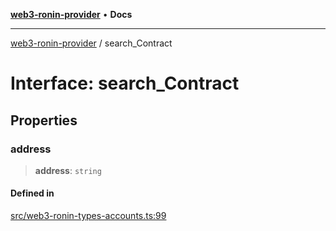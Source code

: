 [**web3-ronin-provider**](../README.md) • **Docs**

***

[web3-ronin-provider](../globals.md) / search\_Contract

# Interface: search\_Contract

## Properties

### address

> **address**: `string`

#### Defined in

[src/web3-ronin-types-accounts.ts:99](https://github.com/chuacw/web3-ronin-provider/blob/3fc214e27766815592deb24c85c0a23477593bed/src/web3-ronin-types-accounts.ts#L99)
